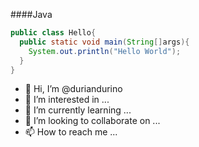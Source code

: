 ####Java
```Java
public class Hello{
  public static void main(String[]args){
    System.out.println("Hello World");
  }
}
```

- 👋 Hi, I’m @duriandurino
- 👀 I’m interested in ...
- 🌱 I’m currently learning ...
- 💞️ I’m looking to collaborate on ...
- 📫 How to reach me ...

<!---
duriandurino/duriandurino is a ✨ special ✨ repository because its `README.md` (this file) appears on your GitHub profile.
You can click the Preview link to take a look at your changes.
--->
